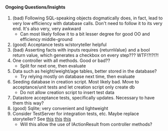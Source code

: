 #### Ongoing Questions/Insights

1. (bad) Following SQL-speaking objects dogmatically does, in fact, lead to very low efficiency with database calls. Don't need to follow it to its very end. It's also very, very awkward
    * Can most likely follow it to a bit lesser degree for good OO and efficiency middle-ground
2. (good) Acceptance tests w/storyteller helpful
3. (bad) Asserting facts with inputs requires {returnValue} and a bool return value, which generates a checkbox on every step??? WTF!?!?!?!
4. One controller with all methods. Good or bad??
    * Split for next one, then evaluate
5. Data such as height/weight/age tables, better stored in the database?
    * Try relying mostly on database next time, then evaluate
6. Seeding database in creation script. Most likely bad. Move to acceptance/unit tests and let creation script only create db
    * Do not allow creation script to insert test data
7. Datastore acceptance tests, specifically updates. Necessary to have them this way?
8. (good) Sqlite; very convenient and lightweight
9. Consider TestServer for integration tests, etc. Maybe replace storyteller? See [this](https://docs.microsoft.com/en-us/aspnet/core/testing/integration-testing?view=aspnetcore-2.1) [this](https://www.infoworld.com/article/3258813/web-development/how-to-do-integration-testing-in-aspnet-core.html) [this](http://www.dotnetcurry.com/aspnet-core/1420/integration-testing-aspnet-core)
    * Will this allow the use of IActionResult from controller methods?